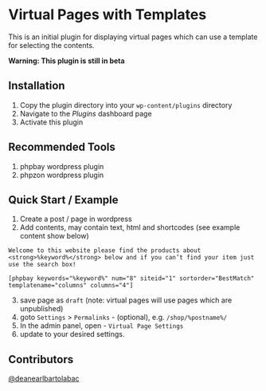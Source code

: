 # Virtual Pages with Templates

This is an initial plugin for displaying virtual pages which can use a template for selecting the contents.

**Warning: This plugin is still in beta**

## Installation
1. Copy the plugin directory into your `wp-content/plugins` directory
2. Navigate to the *Plugins* dashboard page
3. Activate this plugin

## Recommended Tools
1. phpbay wordpress plugin
2. phpzon wordpress plugin

## Quick Start / Example
1. Create a post / page in wordpress
2. Add contents, may contain text, html and shortcodes (see example content show below)

```
Welcome to this website please find the products about <strong>%keyword%</strong> below and if you can’t find your item just use the search box!

[phpbay keywords="%keyword%" num="8" siteid="1" sortorder="BestMatch" templatename="columns" columns="4"]
```

3. save page as `draft` (note: virtual pages will use pages which are unpublished)
4. goto `Settings` > `Permalinks` - (optional), e.g. `/shop/%postname%/`
4. In the admin panel, open - `Virtual Page Settings`
5. update to your desired settings.
## Contributors
[@deanearlbartolabac](https://github.com/deanearlbartolabac)
